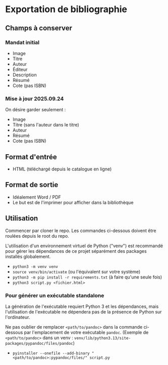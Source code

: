 # Exportation de bibliographie

## Champs à conserver

### Mandat initial
- Image
- Titre
- Auteur
- Éditeur
- Description
- Résumé
- Cote (pas ISBN)

### Mise à jour 2025.09.24
On désire garder seulement :
- Image
- Titre (sans l'auteur dans le titre)
- Auteur
- Résumé
- Cote (pas ISBN)

## Format d'entrée

- HTML (téléchargé depuis le catalogue en ligne)

## Format de sortie

- Idéalement Word / PDF
- Le but est de l'imprimer pour afficher dans la bibliothèque

## Utilisation

Commencer par cloner le repo. Les commandes ci-dessous doivent être roulées depuis le root du repo.

L'utilisation d'un environnement virtuel de Python ("venv") est recommandé pour gérer les dépendances de ce projet séparément des packages installés globalement.

- `python3 -m venv venv`
- `source venv/bin/activate` (ou l'équivalent sur votre système)
- `python3 -m pip install -r requirements.txt` (à faire qu'une seule fois)
- `python3 script.py <fichier.html>`

### Pour générer un exécutable standalone

La génération de l'exécutable requiert Python 3 et les dépendances, mais l'utilisation de l'exécutable ne dépendera pas de la présence de Python sur l'ordinateur.

Ne pas oublier de remplacer `<path/to/pandoc>` dans la commande ci-dessous par l'emplacement de votre exécutable `pandoc`.
(Exemple de `<path/to/pandoc>` dans un venv : `venv/lib/python3.13/site-packages/pypandoc/files/pandoc`)

- `pyinstaller --onefile --add-binary "<path/to/pandoc>:pypandoc/files/" script.py`

